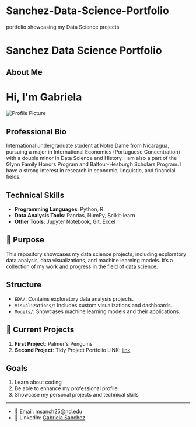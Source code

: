 # Sanchez-Data-Science-Portfolio
 portfolio showcasing my Data Science projects

# Sanchez Data Science Portfolio
## About Me
# Hi, I'm Gabriela
![Profile Picture](https://avatars.githubusercontent.com/u/196481302?v=4&size=64)




## Professional Bio
International undergraduate student at Notre Dame from Nicaragua, pursuing a major in International Economics (Portuguese Concentration) with a double minor in Data Science and History. I am also a part of the Glynn Family Honors Program and Balfour-Hesburgh Scholars Program. I have a strong interest in research in economic, linguistic, and financial fields.
## Technical Skills
- **Programming Languages**: Python, R
- **Data Analysis Tools**: Pandas, NumPy, Scikit-learn
- **Other Tools**: Jupyter Notebook, Git, Excel

## 🎯 Purpose
This repository showcases my data science projects, including exploratory data analysis, data visualizations, and machine learning models. It’s a collection of my work and progress in the field of data science.

## Structure
- `EDA/`: Contains exploratory data analysis projects.
- `Visualizations/`: Includes custom visualizations and dashboards.
- `Models/`: Showcases machine learning models and their applications.

## 🚀 Current Projects
1. **First Project**: Palmer's Penguins
2. **Second Project**: Tidy Project Portfolio LINK: [link](https://github.com/gabrielasanchezt/TidyData-Project/)

## Goals
1. Learn about coding
2. Be able to enhance my professional profile
3. Showcase my personal projects and technical skills

---
- 📧 Email: msanch25@nd.edu
- 🔗 LinkedIn: [Gabriela Sanchez](https://www.linkedin.com/in/gabriela-sanchez-1b0476225/)
